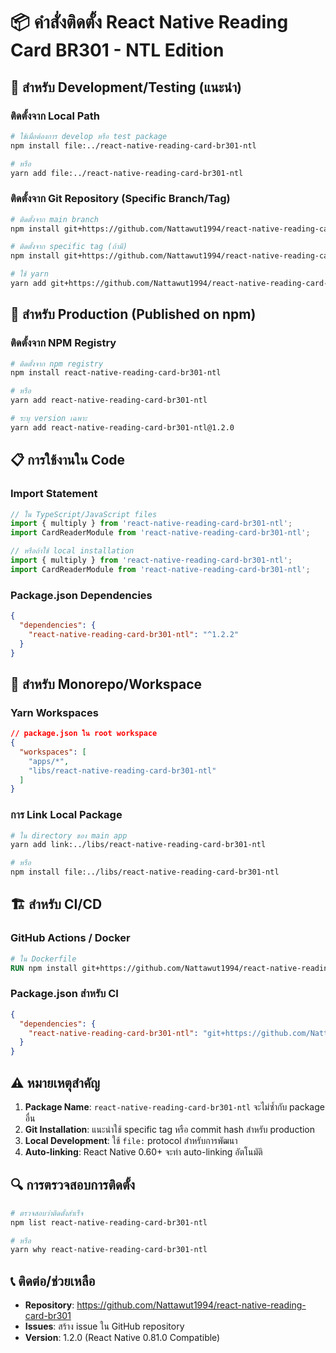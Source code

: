 # 📦 คำสั่งติดตั้ง React Native Reading Card BR301 - NTL Edition

## 🎯 **สำหรับ Development/Testing (แนะนำ)**

### ติดตั้งจาก Local Path
```bash
# ใช้เมื่อต้องการ develop หรือ test package
npm install file:../react-native-reading-card-br301-ntl

# หรือ
yarn add file:../react-native-reading-card-br301-ntl
```

### ติดตั้งจาก Git Repository (Specific Branch/Tag)
```bash
# ติดตั้งจาก main branch
npm install git+https://github.com/Nattawut1994/react-native-reading-card-br301.git#main

# ติดตั้งจาก specific tag (ถ้ามี)
npm install git+https://github.com/Nattawut1994/react-native-reading-card-br301.git#v1.2.0

# ใช้ yarn
yarn add git+https://github.com/Nattawut1994/react-native-reading-card-br301.git#main
```

## 🚀 **สำหรับ Production (Published on npm)**

### ติดตั้งจาก NPM Registry
```bash
# ติดตั้งจาก npm registry
npm install react-native-reading-card-br301-ntl

# หรือ
yarn add react-native-reading-card-br301-ntl

# ระบุ version เฉพาะ
yarn add react-native-reading-card-br301-ntl@1.2.0
```

## 📋 **การใช้งานใน Code**

### Import Statement
```typescript
// ใน TypeScript/JavaScript files
import { multiply } from 'react-native-reading-card-br301-ntl';
import CardReaderModule from 'react-native-reading-card-br301-ntl';

// หรือถ้าใช้ local installation
import { multiply } from 'react-native-reading-card-br301-ntl';
import CardReaderModule from 'react-native-reading-card-br301-ntl';
```

### Package.json Dependencies
```json
{
  "dependencies": {
    "react-native-reading-card-br301-ntl": "^1.2.2"
  }
}
```

## 🔧 **สำหรับ Monorepo/Workspace**

### Yarn Workspaces
```json
// package.json ใน root workspace
{
  "workspaces": [
    "apps/*",
    "libs/react-native-reading-card-br301-ntl"
  ]
}
```

### การ Link Local Package
```bash
# ใน directory ของ main app
yarn add link:../libs/react-native-reading-card-br301-ntl

# หรือ
npm install file:../libs/react-native-reading-card-br301-ntl
```

## 🏗️ **สำหรับ CI/CD**

### GitHub Actions / Docker
```dockerfile
# ใน Dockerfile
RUN npm install git+https://github.com/Nattawut1994/react-native-reading-card-br301.git#main
```

### Package.json สำหรับ CI
```json
{
  "dependencies": {
    "react-native-reading-card-br301-ntl": "git+https://github.com/Nattawut1994/react-native-reading-card-br301.git#main"
  }
}
```

## ⚠️ **หมายเหตุสำคัญ**

1. **Package Name**: `react-native-reading-card-br301-ntl` จะไม่ซ้ำกับ package อื่น
2. **Git Installation**: แนะนำใช้ specific tag หรือ commit hash สำหรับ production
3. **Local Development**: ใช้ `file:` protocol สำหรับการพัฒนา
4. **Auto-linking**: React Native 0.60+ จะทำ auto-linking อัตโนมัติ

## 🔍 **การตรวจสอบการติดตั้ง**

```bash
# ตรวจสอบว่าติดตั้งสำเร็จ
npm list react-native-reading-card-br301-ntl

# หรือ
yarn why react-native-reading-card-br301-ntl
```

## 📞 **ติดต่อ/ช่วยเหลือ**

- **Repository**: https://github.com/Nattawut1994/react-native-reading-card-br301
- **Issues**: สร้าง issue ใน GitHub repository
- **Version**: 1.2.0 (React Native 0.81.0 Compatible)
